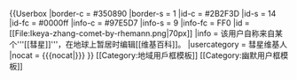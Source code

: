 {{Userbox
  |border-c = #350890
  |border-s = 1
  |id-c     = #2B2F3D
  |id-s     = 14
  |id-fc    = #0000ff
  |info-c   = #97E5D7
  |info-s   = 9
  |info-fc  = FF0
  |id       = [[File:Ikeya-zhang-comet-by-rhemann.png|70px]]
  |info     = 该用户自称来自某个'''[[彗星]]'''，在地球上暂居时编辑[[维基百科]]。
  |usercategory = 彗星维基人
  |nocat    = {{{nocat|}}}
}}<noinclude>
[[Category:地域用戶框模板]]
[[Category:幽默用户框模板]]
</noinclude>